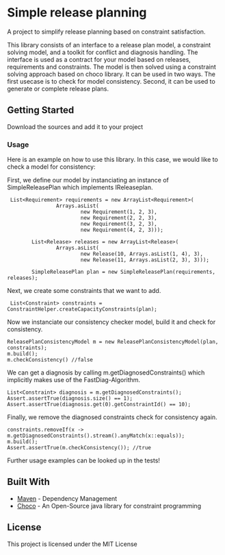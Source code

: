 # Simple release planning

A project to simplify release planning based on constraint satisfaction.

This library consists of an interface to a release plan model, a constraint solving model, and a toolkit for conflict and diagnosis handling. The interface is used as a contract for your model based on releases, requirements and constraints.
The model is then solved using a constraint solving approach based on choco library. <link>
It can be used in two ways. The first usecase is to check for model consistency. Second, it can be used to generate or complete release plans.

## Getting Started

Download the sources and add it to your project


### Usage

Here is an example on how to use this library. In this case, we would like to check a model for consistency:

First, we define our model by instanciating an instance of SimpleReleasePlan which implements IReleaseplan.  

```
 List<Requirement> requirements = new ArrayList<Requirement>(
                Arrays.asList(
                        new Requirement(1, 2, 3),
                        new Requirement(2, 2, 3),
                        new Requirement(3, 2, 3),
                        new Requirement(4, 2, 3)));

        List<Release> releases = new ArrayList<Release>(
                Arrays.asList(
                        new Release(10, Arrays.asList(1, 4), 3),
                        new Release(11, Arrays.asList(2, 3), 3)));

        SimpleReleasePlan plan = new SimpleReleasePlan(requirements, releases);
```

Next, we create some constraints that we want to add.

```
 List<Constraint> constraints = ConstraintHelper.createCapacityConstraints(plan);
```

Now we instanciate our consistency checker model, build it and check for consistency.

```
ReleasePlanConsistencyModel m = new ReleasePlanConsistencyModel(plan, constraints);
m.build();
m.checkConsistency() //false
```

We can get a diagnosis by calling m.getDiagnosedConstraints() which implicitly makes
use of the FastDiag-Algorithm.

```
List<Constraint> diagnosis = m.getDiagnosedConstraints();
Assert.assertTrue(diagnosis.size() == 1);
Assert.assertTrue(diagnosis.get(0).getConstraintId() == 10);
```
Finally, we remove the diagnosed constraints check for consistency again.

```
constraints.removeIf(x -> m.getDiagnosedConstraints().stream().anyMatch(x::equals));
m.build();
Assert.assertTrue(m.checkConsistency()); //true
```

Further usage examples can be looked up in the tests!



## Built With

* [Maven](https://maven.apache.org/) - Dependency Management
* [Choco](http://www.choco-solver.org/) - An Open-Source java library for constraint programming


## License

This project is licensed under the MIT License

